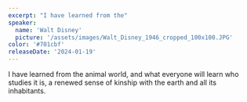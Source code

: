 ```yaml
---
excerpt: "I have learned from the"
speaker:
  name: 'Walt Disney'
  picture: '/assets/images/Walt_Disney_1946_cropped_100x100.JPG'
color: '#701cbf'
releaseDate: '2024-01-19'
---
```

I have learned from the animal world, and what everyone will learn who studies it is, a renewed sense of kinship with the earth and all its inhabitants.